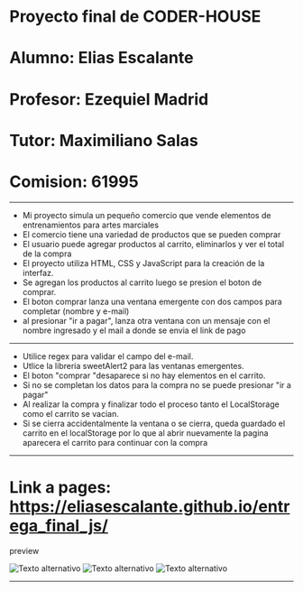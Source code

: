 # Proyecto final de CODER-HOUSE
# Alumno: Elias Escalante
# Profesor: Ezequiel Madrid
# Tutor: Maximiliano Salas 
# Comision: 61995

----

- Mi proyecto simula un pequeño comercio que vende elementos de entrenamientos para artes marciales
- El comercio tiene una variedad de productos que se pueden comprar
- El usuario puede agregar productos al carrito, eliminarlos y ver el total de la compra
- El proyecto utiliza HTML, CSS y JavaScript para la creación de la interfaz.
- Se agregan los productos al carrito luego se presion el boton de comprar.
- El boton comprar lanza una ventana emergente con dos campos para completar (nombre y e-mail)
- al presionar "ir a pagar", lanza otra ventana con un mensaje con el nombre ingresado y el mail a donde se envia el link de pago

----

 - Utilice regex para validar el campo del e-mail.
 - Utlice la libreria sweetAlert2 para las ventanas emergentes.
 - El boton "comprar "desaparece si no hay elementos en el carrito.
 - Si no se completan los datos para la compra no se puede presionar "ir a pagar"
 - Al realizar la compra y finalizar todo el proceso tanto el LocalStorage como el carrito se vacian.
 - Si se cierra accidentalmente la ventana o se cierra, queda guardado el carrito en el localStorage por lo que al abrir
   nuevamente la pagina aparecera el carrito para continuar con la compra
 ---


# Link a pages: https://eliasescalante.github.io/entrega_final_js/

preview

![Texto alternativo](https://github.com/eliasescalante/entrega_final_js/blob/main/assets/capture_1.JPG)
![Texto alternativo](https://github.com/eliasescalante/entrega_final_js/blob/main/assets/capture_2.JPG)
![Texto alternativo](https://github.com/eliasescalante/entrega_final_js/blob/main/assets/capture_3.JPG)

---
